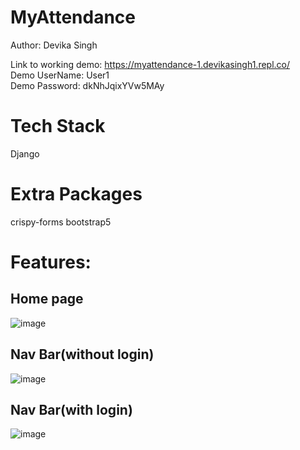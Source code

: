 # MyAttendance
Author: Devika Singh

Link to working demo: https://myattendance-1.devikasingh1.repl.co/  
Demo UserName: User1  
Demo Password: dkNhJqixYVw5MAy  

# Tech Stack
Django

# Extra Packages
crispy-forms
bootstrap5

# Features:
## Home page
![image](https://github.com/devika-singh/MyAttendance/assets/95178561/f4e4aa17-30b8-42d4-99cd-6b4e2ee0cb28)
## Nav Bar(without login)
![image](https://github.com/devika-singh/MyAttendance/assets/95178561/44eb9b78-d43e-479d-bfa1-528f88aaee9e)
## Nav Bar(with login)
![image](https://github.com/devika-singh/MyAttendance/assets/95178561/b853560b-62be-431f-97b0-e99c098a7e43)

